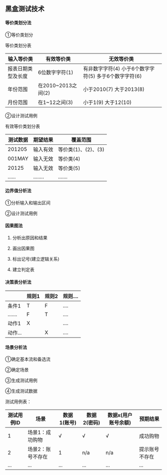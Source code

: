 ## 黑盒测试技术

#### 等价类划分法

①等价类划分

等价类划分表

| 输入等价类     | 有效等价类           | 无效等价类                                    |
| --------- | --------------- | ---------------------------------------- |
| 报表日期类型及长度 | 6位数字字符(1)       | 有非数字字符(4)    小于6个数字字符(5)     多于6个数字字符(6) |
| 年份范围      | 在2010~2013之间(2) | 小于2010(7)      大于2013(8)                 |
| 月份范围      | 在1~12之间(3)      | 小于1(9)      大于12(10)                     |

②设计测试用例

有效等价类划分表

| 测试数据   | 期望结果     | 覆盖范围           |
| ------ | -------- | -------------- |
| 201205 | 输入有效     | 等价类(1)、(2)、(3) |
| 001MAY | 输入无效     | 等价类(4)         |
| 20125  | 输入无效     | 等价类(5)         |
| ...... | ........ | .......        |

#### 边界值分析法

①分析输入和输出区间

②设计测试用例

#### 因果图法

1. 分析出原因和结果
2. 画出因果图

3. 标出记号(建立逻辑关系)
4. 建立判定表

#### 决策表分析法

|         | 规则1  | 规则2  | 规则.... |
| ------- | ---- | ---- | ------ |
| 条件1     | T    | F    | ....   |
| ....... | F    | T    | ....   |
| 动作1     | X    |      | ....   |
| 动作...   |      | X    | ....   |

#### 场景分析法

①确定基本流和备选流

②确定场景

③生成测试用例

④生成测试数据

测试用例表：

| 测试用例ID | 场景        | 数据1(账号) | 数据2(密码) | 数据x(用户账号余额) | 预期结果    |
| ------ | --------- | ------- | ------- | ----------- | ------- |
| 1      | 场景1：成功购物  | √       | √       | √           | 成功购物    |
| 2      | 场景2：账号不存在 | 1       | n/a     | n/a         | 提示账号不存在 |
| ...    | ...       | ...     | ...     | ...         | ...     |